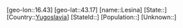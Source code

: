 ﻿---
location: [43.17,16.43]
type: City
tags:
- geo/City


SpocWebEntityId: 31955
isDeleted: false
confidential: public

---
[geo-lon::16.43]
[geo-lat::43.17]
[name::Lesina]
[State::]
[Country::[Yugoslavia](geo/Continent/Europe/Yugoslavia.md)]
[StateId::]
[Population::]
[Unknown::]

